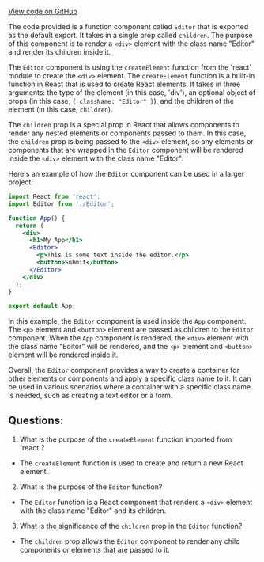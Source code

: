 [View code on GitHub](https://github.com/preactjs/preact/demo/nested-suspense/editor.jsx)

The code provided is a function component called `Editor` that is exported as the default export. It takes in a single prop called `children`. The purpose of this component is to render a `<div>` element with the class name "Editor" and render its children inside it.

The `Editor` component is using the `createElement` function from the 'react' module to create the `<div>` element. The `createElement` function is a built-in function in React that is used to create React elements. It takes in three arguments: the type of the element (in this case, 'div'), an optional object of props (in this case, `{ className: "Editor" }`), and the children of the element (in this case, `children`).

The `children` prop is a special prop in React that allows components to render any nested elements or components passed to them. In this case, the `children` prop is being passed to the `<div>` element, so any elements or components that are wrapped in the `Editor` component will be rendered inside the `<div>` element with the class name "Editor".

Here's an example of how the `Editor` component can be used in a larger project:

```jsx
import React from 'react';
import Editor from './Editor';

function App() {
  return (
    <div>
      <h1>My App</h1>
      <Editor>
        <p>This is some text inside the editor.</p>
        <button>Submit</button>
      </Editor>
    </div>
  );
}

export default App;
```

In this example, the `Editor` component is used inside the `App` component. The `<p>` element and `<button>` element are passed as children to the `Editor` component. When the `App` component is rendered, the `<div>` element with the class name "Editor" will be rendered, and the `<p>` element and `<button>` element will be rendered inside it.

Overall, the `Editor` component provides a way to create a container for other elements or components and apply a specific class name to it. It can be used in various scenarios where a container with a specific class name is needed, such as creating a text editor or a form.
## Questions: 
 1. What is the purpose of the `createElement` function imported from 'react'?
- The `createElement` function is used to create and return a new React element.

2. What is the purpose of the `Editor` function?
- The `Editor` function is a React component that renders a `<div>` element with the class name "Editor" and its children.

3. What is the significance of the `children` prop in the `Editor` function?
- The `children` prop allows the `Editor` component to render any child components or elements that are passed to it.